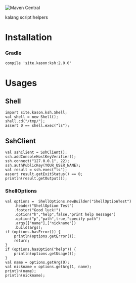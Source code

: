 ![Maven Central](https://img.shields.io/maven-central/v/site.kason/ksh.svg)

kalang script helpers

# Installation
    
### Gradle
    
    compile 'site.kason:ksh:2.0.0'
    
# Usages

## Shell


    import site.kason.ksh.Shell;
    val shell = new Shell();
    shell.cd("/tmp/");
    assert 0 == shell.exec("ls");
    
## SshClient

    val sshClient = SshClient();
    ssh.addConsoleHostKeyVerifier();
    ssh.connect("127.0.0.1", 22);
    ssh.authPublicKey(YOUR_USER_NANE);
    val result = ssh.exec("ls");
    assert result.getExitStatus() == 0;
    println(result.getOutput());
    
### ShellOptions

    val options =  ShellOptions.newBuilder("ShellOptionTest")
        .header("ShellOption Test")
        .footer("Good luck!")
        .option("h","help",false,"print help message")
        .option("p","path",true,"specify path")
        .args(["name"],["nickname"])
        .build(args);
    if (options.hasError()) {
        println(options.getError());
        return;
    }
    if (options.hasOption("help")) {
        println(options.getUsage());
    }
    val name = options.getArg(0);
    val nickname = options.getArg(1, name);
    println(name);
    println(nickname);
    
    